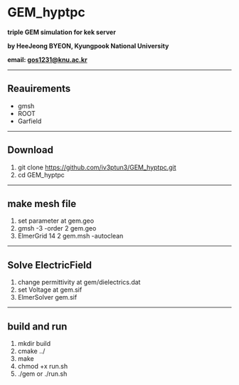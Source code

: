 # GEM_hyptpc
**triple GEM simulation for kek server**

**by HeeJeong BYEON, Kyungpook National University**

**email: gos1231@knu.ac.kr**

---
## Reauirements
- gmsh
- ROOT
- Garfield

---
## Download
1. git clone https://github.com/iv3ptun3/GEM_hyptpc.git
2. cd GEM_hyptpc

---
## make mesh file
1. set parameter at gem.geo
2. gmsh -3 -order 2 gem.geo
3. ElmerGrid 14 2 gem.msh -autoclean

---
## Solve ElectricField
1. change permittivity at gem/dielectrics.dat
2. set Voltage at gem.sif
3. ElmerSolver gem.sif

---
## build and run
1. mkdir build
2. cmake ../
3. make
4. chmod +x run.sh
5. ./gem or ./run.sh
